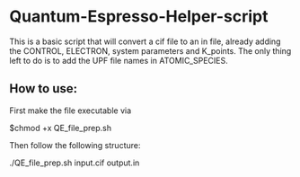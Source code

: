 # Quantum-Espresso-Helper-script
This is a basic script that will convert a cif file to an in file, already adding the CONTROL, ELECTRON, system parameters and K_points.
The only thing left to do is to add the UPF file names in ATOMIC_SPECIES.
## How to use:

First make the file executable via

$chmod +x QE_file_prep.sh

Then follow the following structure:

./QE_file_prep.sh input.cif output.in

